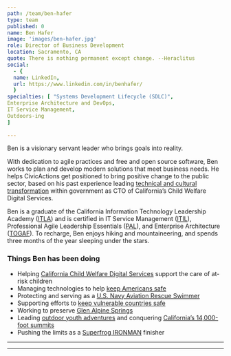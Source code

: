 ```yaml
---
path: /team/ben-hafer
type: team
published: 0
name: Ben Hafer
image: 'images/ben-hafer.jpg'
role: Director of Business Development
location: Sacramento, CA
quote: There is nothing permanent except change. --Heraclitus
social: 
  - {
  name: LinkedIn,
  url: https://www.linkedin.com/in/benhafer/
  }
specialties: [ "Systems Development Lifecycle (SDLC)",
Enterprise Architecture and DevOps,
IT Service Management,
Outdoors-ing
]
  
---
```


Ben is a visionary servant leader who brings goals into reality.

With dedication to agile practices and free and open source software, Ben works to plan and develop modern solutions that meet business needs. He helps CivicActions get positioned to bring positive change to the public sector, based on his past experience leading [technical and cultural transformation](https://www.codeforamerica.org/blog/2015/11/30/a-new-approach-to-procuring-government-technology-in-california/) within government as CTO of California’s Child Welfare Digital Services.

Ben is a graduate of the California Information Technology Leadership Academy ([ITLA](https://cdt.ca.gov/workforce-development/information-technology-leadership-academy/)) and is certified in IT Service Management ([ITIL](https://www.axelos.com/best-practice-solutions/itil)), Professional Agile Leadership Essentials ([PAL](https://www.scrum.org/courses/professional-agile-leadership-essentials-training)), and Enterprise Architecture ([TOGAF](http://www.opengroup.org/About-TOGAF-Version-9.2)). To recharge, Ben enjoys hiking and mountaineering, and spends three months of the year sleeping under the stars.


### Things Ben has been doing
* Helping [California Child Welfare Digital Services](https://cwds.ca.gov/) support the care of at-risk children
* Managing technologies to help [keep Americans safe](https://www.dhs.gov/biowatch-program)
* Protecting and serving as a [U.S. Navy Aviation Rescue Swimmer](https://www.navy.com/careers/aviation-rescue-swimmer)
* Supporting efforts to [keep vulnerable countries safe](https://www.globalsecurity.org/military/ops/deny_flight.htm_)
* Working to preserve [Glen Alpine Springs](https://www.facebook.com/PGASINC/?ref=py_c)
* Leading [outdoor youth adventures](https://www.scouting.org/programs/venturing/) and conquering [California’s 14,000-foot summits](https://www.summitpost.org/california-14ers/170899)
* Pushing the limits as a [Superfrog IRONMAN](http://www.ironman.com/triathlon/events/americas/ironman-70.3/superfrog.aspx#/axzz5QLNEIQNJ) finisher

-----------------------------------

-------------------------------
